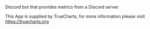 Discord bot that provides metrics from a Discord server

This App is supplied by TrueCharts, for more information please visit https://truecharts.org
